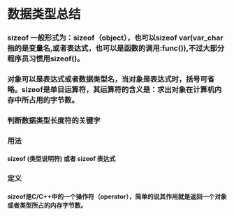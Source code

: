 # 数据类型总结
### sizeof 一般形式为：sizeof（object），也可以sizeof var(var_char指的是变量名,或者表达式，也可以是函数的调用:func()),不过大部分程序员习惯用sizeof()。
### 对象可以是表达式或者数据类型名，当对象是表达式时，括号可省略。sizeof是单目运算符，其运算符的含义是：求出对象在计算机内存中所占用的字节数。
### 判断数据类型长度符的关键字
### 用法
#### sizeof (类型说明符) 或者 sizeof 表达式
### 定义
#### sizeof是C/C++中的一个操作符（operator），简单的说其作用就是返回一个对象或者类型所占的内存字节数。